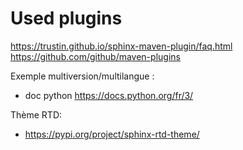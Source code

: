 # Used plugins

https://trustin.github.io/sphinx-maven-plugin/faq.html
https://github.com/github/maven-plugins

Exemple multiversion/multilangue : 
- doc python https://docs.python.org/fr/3/

Thème RTD:
- https://pypi.org/project/sphinx-rtd-theme/